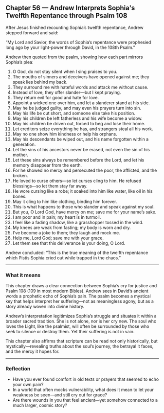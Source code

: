 ## Chapter 56 — Andrew Interprets Sophia's Twelfth Repentance through Psalm 108

After Jesus finished recounting Sophia’s twelfth repentance, Andrew stepped forward and said:

“My Lord and Savior, the words of Sophia’s repentance were prophesied long ago by your light-power through David, in the 108th Psalm.”

Andrew then quoted from the psalm, showing how each part mirrors Sophia’s plea:

1. O God, do not stay silent when I sing praises to you.
2. The mouths of sinners and deceivers have opened against me; they speak lies behind my back.
3. They surround me with hateful words and attack me without cause.
4. Instead of love, they offer slander—but I kept praying.
5. They return evil for good and hate for love.
6. Appoint a wicked one over him, and let a slanderer stand at his side.
7. May he be judged guilty, and may even his prayers turn into sin.
8. May his life be cut short, and someone else take his position.
9. May his children be left fatherless and his wife become a widow.
10. May his children be driven out, forced to beg and lose their home.
11. Let creditors seize everything he has, and strangers steal all his work.
12. May no one show him kindness or help his orphans.
13. May his descendants be wiped out, and his name forgotten within a generation.
14. Let the sins of his ancestors never be erased, not even the sin of his mother.
15. Let these sins always be remembered before the Lord, and let his memory disappear from the earth.
16. For he showed no mercy and persecuted the poor, the afflicted, and the broken.
17. He loved to curse others—so let curses cling to him. He refused blessings—so let them stay far away.
18. He wore cursing like a robe; it soaked into him like water, like oil in his bones.
19. May it cling to him like clothing, binding him forever.
20. This is what happens to those who slander and speak against my soul.
21. But you, O Lord God, have mercy on me; save me for your name’s sake.
22. I am poor and in pain; my heart is in turmoil.
23. I feel like a fading shadow, like a grasshopper tossed in the wind.
24. My knees are weak from fasting; my body is worn and dry.
25. I’ve become a joke to them; they laugh and mock me.
26. Help me, Lord God; save me with your grace.
27. Let them see that this deliverance is your doing, O Lord.

Andrew concluded: “This is the true meaning of the twelfth repentance which Pistis Sophia cried out while trapped in the chaos.”

---

### What it means

This chapter draws a clear connection between Sophia’s cry for justice and Psalm 108 (109 in most modern Bibles). Andrew sees in David’s ancient words a prophetic echo of Sophia’s pain. The psalm becomes a mystical key that helps interpret her suffering—not as meaningless agony, but as a story already woven into divine history.

Andrew’s interpretation legitimizes Sophia’s struggle and situates it within a broader sacred tradition. She is not alone, nor is her cry new. The soul who loves the Light, like the psalmist, will often be surrounded by those who seek to silence or destroy them. Yet their suffering is not in vain.

This chapter also affirms that scripture can be read not only historically, but mystically—revealing truths about the soul’s journey, the betrayal it faces, and the mercy it hopes for.

---

### Reflection

* Have you ever found comfort in old texts or prayers that seemed to echo your own pain?
* In a world that often mocks vulnerability, what does it mean to let your weakness be seen—and still cry out for grace?
* Are there wounds in you that feel ancient—yet somehow connected to a much larger, cosmic story?
